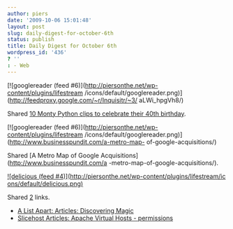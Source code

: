 ```yaml
---
author: piers
date: '2009-10-06 15:01:48'
layout: post
slug: daily-digest-for-october-6th
status: publish
title: Daily Digest for October 6th
wordpress_id: '436'
? ''
: - Web
---
```


[![googlereader (feed #6)](http://piersonthe.net/wp-content/plugins/lifestream
/icons/default/googlereader.png)](http://feedproxy.google.com/~r/Inquisitr/~3/
aLWi_hpgVh8/)

Shared [10 Monty Python clips to celebrate their 40th
birthday](http://feedproxy.google.com/~r/Inquisitr/~3/aLWi_hpgVh8/).

[![googlereader (feed #6)](http://piersonthe.net/wp-content/plugins/lifestream
/icons/default/googlereader.png)](http://www.businesspundit.com/a-metro-map-
of-google-acquisitions/)

Shared [A Metro Map of Google Acquisitions](http://www.businesspundit.com/a
-metro-map-of-google-acquisitions/).

[![delicious (feed #4)](http://piersonthe.net/wp-content/plugins/lifestream/ic
ons/default/delicious.png)](http://del.icio.us/piersk)

Shared [2](void(0);) links.

  * [A List Apart: Articles: Discovering Magic](http://www.alistapart.com/articles/discovering-magic/)
  * [Slicehost Articles: Apache Virtual Hosts - permissions](http://articles.slicehost.com/2007/9/18/apache-virtual-hosts-permissions)

